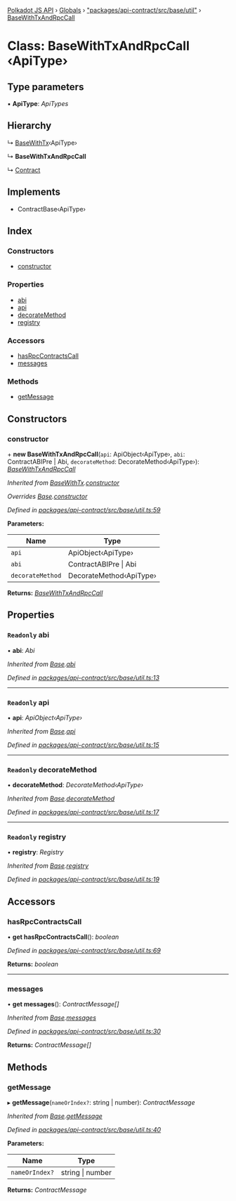 [Polkadot JS API](../README.md) › [Globals](../globals.md) › ["packages/api-contract/src/base/util"](../modules/_packages_api_contract_src_base_util_.md) › [BaseWithTxAndRpcCall](_packages_api_contract_src_base_util_.basewithtxandrpccall.md)

# Class: BaseWithTxAndRpcCall ‹**ApiType**›

## Type parameters

▪ **ApiType**: *ApiTypes*

## Hierarchy

  ↳ [BaseWithTx](_packages_api_contract_src_base_util_.basewithtx.md)‹ApiType›

  ↳ **BaseWithTxAndRpcCall**

  ↳ [Contract](_packages_api_contract_src_base_contract_.contract.md)

## Implements

* ContractBase‹ApiType›

## Index

### Constructors

* [constructor](_packages_api_contract_src_base_util_.basewithtxandrpccall.md#constructor)

### Properties

* [abi](_packages_api_contract_src_base_util_.basewithtxandrpccall.md#readonly-abi)
* [api](_packages_api_contract_src_base_util_.basewithtxandrpccall.md#readonly-api)
* [decorateMethod](_packages_api_contract_src_base_util_.basewithtxandrpccall.md#readonly-decoratemethod)
* [registry](_packages_api_contract_src_base_util_.basewithtxandrpccall.md#readonly-registry)

### Accessors

* [hasRpcContractsCall](_packages_api_contract_src_base_util_.basewithtxandrpccall.md#hasrpccontractscall)
* [messages](_packages_api_contract_src_base_util_.basewithtxandrpccall.md#messages)

### Methods

* [getMessage](_packages_api_contract_src_base_util_.basewithtxandrpccall.md#getmessage)

## Constructors

###  constructor

\+ **new BaseWithTxAndRpcCall**(`api`: ApiObject‹ApiType›, `abi`: ContractABIPre | Abi, `decorateMethod`: DecorateMethod‹ApiType›): *[BaseWithTxAndRpcCall](_packages_api_contract_src_base_util_.basewithtxandrpccall.md)*

*Inherited from [BaseWithTx](_packages_api_contract_src_base_util_.basewithtx.md).[constructor](_packages_api_contract_src_base_util_.basewithtx.md#constructor)*

*Overrides [Base](_packages_api_contract_src_base_util_.base.md).[constructor](_packages_api_contract_src_base_util_.base.md#constructor)*

*Defined in [packages/api-contract/src/base/util.ts:59](https://github.com/polkadot-js/api/blob/820dd3d0f/packages/api-contract/src/base/util.ts#L59)*

**Parameters:**

Name | Type |
------ | ------ |
`api` | ApiObject‹ApiType› |
`abi` | ContractABIPre &#124; Abi |
`decorateMethod` | DecorateMethod‹ApiType› |

**Returns:** *[BaseWithTxAndRpcCall](_packages_api_contract_src_base_util_.basewithtxandrpccall.md)*

## Properties

### `Readonly` abi

• **abi**: *Abi*

*Inherited from [Base](_packages_api_contract_src_base_util_.base.md).[abi](_packages_api_contract_src_base_util_.base.md#readonly-abi)*

*Defined in [packages/api-contract/src/base/util.ts:13](https://github.com/polkadot-js/api/blob/820dd3d0f/packages/api-contract/src/base/util.ts#L13)*

___

### `Readonly` api

• **api**: *ApiObject‹ApiType›*

*Inherited from [Base](_packages_api_contract_src_base_util_.base.md).[api](_packages_api_contract_src_base_util_.base.md#readonly-api)*

*Defined in [packages/api-contract/src/base/util.ts:15](https://github.com/polkadot-js/api/blob/820dd3d0f/packages/api-contract/src/base/util.ts#L15)*

___

### `Readonly` decorateMethod

• **decorateMethod**: *DecorateMethod‹ApiType›*

*Inherited from [Base](_packages_api_contract_src_base_util_.base.md).[decorateMethod](_packages_api_contract_src_base_util_.base.md#readonly-decoratemethod)*

*Defined in [packages/api-contract/src/base/util.ts:17](https://github.com/polkadot-js/api/blob/820dd3d0f/packages/api-contract/src/base/util.ts#L17)*

___

### `Readonly` registry

• **registry**: *Registry*

*Inherited from [Base](_packages_api_contract_src_base_util_.base.md).[registry](_packages_api_contract_src_base_util_.base.md#readonly-registry)*

*Defined in [packages/api-contract/src/base/util.ts:19](https://github.com/polkadot-js/api/blob/820dd3d0f/packages/api-contract/src/base/util.ts#L19)*

## Accessors

###  hasRpcContractsCall

• **get hasRpcContractsCall**(): *boolean*

*Defined in [packages/api-contract/src/base/util.ts:69](https://github.com/polkadot-js/api/blob/820dd3d0f/packages/api-contract/src/base/util.ts#L69)*

**Returns:** *boolean*

___

###  messages

• **get messages**(): *ContractMessage[]*

*Inherited from [Base](_packages_api_contract_src_base_util_.base.md).[messages](_packages_api_contract_src_base_util_.base.md#messages)*

*Defined in [packages/api-contract/src/base/util.ts:30](https://github.com/polkadot-js/api/blob/820dd3d0f/packages/api-contract/src/base/util.ts#L30)*

**Returns:** *ContractMessage[]*

## Methods

###  getMessage

▸ **getMessage**(`nameOrIndex?`: string | number): *ContractMessage*

*Inherited from [Base](_packages_api_contract_src_base_util_.base.md).[getMessage](_packages_api_contract_src_base_util_.base.md#getmessage)*

*Defined in [packages/api-contract/src/base/util.ts:40](https://github.com/polkadot-js/api/blob/820dd3d0f/packages/api-contract/src/base/util.ts#L40)*

**Parameters:**

Name | Type |
------ | ------ |
`nameOrIndex?` | string &#124; number |

**Returns:** *ContractMessage*
